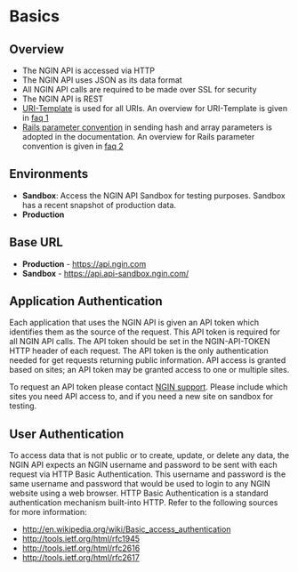 Basics
======

Overview
--------
* The NGIN API is accessed via HTTP
* The NGIN API uses JSON as its data format
* All NGIN API calls are required to be made over SSL for security
* The NGIN API is REST
* [URI-Template](http://datatracker.ietf.org/doc/draft-gregorio-uritemplate/?include_text=1) is used for all URIs. An overview for URI-Template is given in [faq 1](faq.html#faq1)
* [Rails parameter convention](http://guides.rubyonrails.org/action_controller_overview.html#parameters) in sending hash and array parameters is adopted in the documentation. An overview for Rails parameter convention is given in [faq 2](faq.html#faq2)

Environments
------------
* **Sandbox**: Access the NGIN API Sandbox for testing purposes. Sandbox has a recent snapshot of production data.
* **Production**

Base URL
---------
* **Production** - https://api.ngin.com
* **Sandbox** - https://api.api-sandbox.ngin.com/

Application Authentication
------------------------------
Each application that uses the NGIN API is given an API token which identifies them as the source of the request. This API token is required for all NGIN API calls. The API token should be set in the NGIN-API-TOKEN HTTP header of each request. The API token is the only authentication needed for get requests returning public information. API access is granted based on sites; an API token may be granted access to one or multiple sites.

To request an API token please contact [NGIN support](mailto:support@tstmedia.com). Please include which sites you need API access to, and if you need a new site on sandbox for testing.

User Authentication
-------------------
To access data that is not public or to create, update, or delete any data, the NGIN API expects an NGIN username and password to be sent with each request via HTTP Basic Authentication. This username and password is the same username and password that would be used to login to any NGIN website using a web browser. HTTP Basic Authentication is a standard authentication mechanism built-into HTTP. Refer to the following sources for more information:

* http://en.wikipedia.org/wiki/Basic_access_authentication
* http://tools.ietf.org/html/rfc1945
* http://tools.ietf.org/html/rfc2616
* http://tools.ietf.org/html/rfc2617